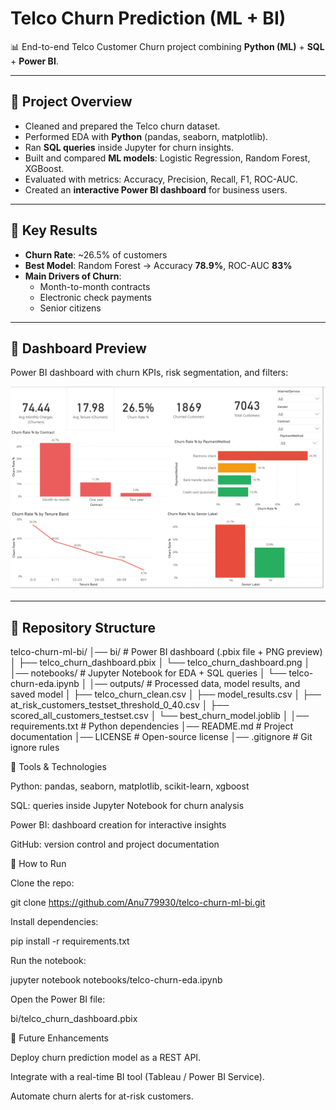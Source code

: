 # Telco Churn Prediction (ML + BI)

📊 End-to-end Telco Customer Churn project combining **Python (ML)** + **SQL** + **Power BI**.

---

## 🔹 Project Overview
- Cleaned and prepared the Telco churn dataset.  
- Performed EDA with **Python** (pandas, seaborn, matplotlib).  
- Ran **SQL queries** inside Jupyter for churn insights.  
- Built and compared **ML models**: Logistic Regression, Random Forest, XGBoost.  
- Evaluated with metrics: Accuracy, Precision, Recall, F1, ROC-AUC.  
- Created an **interactive Power BI dashboard** for business users.

---

## 🔹 Key Results
- **Churn Rate**: ~26.5% of customers  
- **Best Model**: Random Forest → Accuracy **78.9%**, ROC-AUC **83%**  
- **Main Drivers of Churn**:  
  - Month-to-month contracts  
  - Electronic check payments  
  - Senior citizens  

---

## 🔹 Dashboard Preview
Power BI dashboard with churn KPIs, risk segmentation, and filters:

![Telco Churn Dashboard](bi/telco_churn_dashboard.png)

---

## 🔹 Repository Structure

telco-churn-ml-bi/
│── bi/                        # Power BI dashboard (.pbix file + PNG preview)
│   ├── telco_churn_dashboard.pbix
│   └── telco_churn_dashboard.png
│
│── notebooks/                 # Jupyter Notebook for EDA + SQL queries
│   └── telco-churn-eda.ipynb
│
│── outputs/                   # Processed data, model results, and saved model
│   ├── telco_churn_clean.csv
│   ├── model_results.csv
│   ├── at_risk_customers_testset_threshold_0_40.csv
│   ├── scored_all_customers_testset.csv
│   └── best_churn_model.joblib
│
│── requirements.txt           # Python dependencies
│── README.md                  # Project documentation
│── LICENSE                    # Open-source license
│── .gitignore                 # Git ignore rules

🔹 Tools & Technologies

Python: pandas, seaborn, matplotlib, scikit-learn, xgboost

SQL: queries inside Jupyter Notebook for churn analysis

Power BI: dashboard creation for interactive insights

GitHub: version control and project documentation

🔹 How to Run

Clone the repo:

git clone https://github.com/Anu779930/telco-churn-ml-bi.git


Install dependencies:

pip install -r requirements.txt


Run the notebook:

jupyter notebook notebooks/telco-churn-eda.ipynb


Open the Power BI file:

bi/telco_churn_dashboard.pbix

🔹 Future Enhancements

Deploy churn prediction model as a REST API.

Integrate with a real-time BI tool (Tableau / Power BI Service).

Automate churn alerts for at-risk customers.


